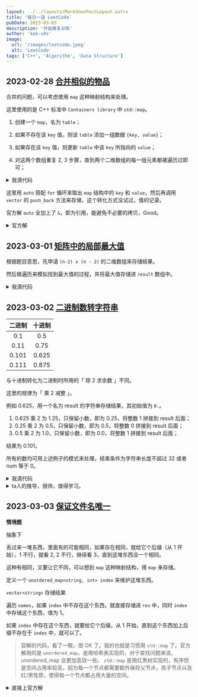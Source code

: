 ```yaml
---
layout: ../../layouts/MarkdownPostLayout.astro
title: '每日一道 LeetCode'
pubDate: 2023-03-03
description: '开始康复训练'
author: 'kok-s0s'
image:
  url: '/images/leetcode.jpeg'
  alt: 'LeetCode'
tags: ['C++', 'Algorithm', 'Data Structure']
---
```


## 2023-02-28 [合并相似的物品](https://leetcode.cn/problems/merge-similar-items/)

合并的问题，可以考虑使用 `map` 这种映射结构来处理。

这里使用的是 C++ 标准中 `Containers library` 中 `std::map`。

1. 创建一个 `map`，名为 `table`；

2. 如果不存在该 `key` 值，则该 `table` 添加一组数据 `{key, value}`；

3. 如果存在该 `key` 值，则更新 `table` 中该 `key` 所指向的 `value`；

4. 对这两个数组重复 2, 3 步骤，直到两个二维数组的每一组元素都被遍历过即可；

<details><summary>我滴代码</summary>

```cpp
class Solution {
public:
    vector<vector<int>> mergeSimilarItems(vector<vector<int>>& items1, vector<vector<int>>& items2) {
        map<int, int> table;

        for (auto e : items1) {
            table[e[0]] = e[1];
        }

        for (auto e : items2) {
            if (table.find(e[0]) != table.end()) {
                table[e[0]] = table.at(e[0]) + e[1];
            } else {
                table[e[0]] = e[1];
            }
        }

        vector<vector<int>> result;

        for (auto m : table) {
            cout << m.first << " " << m.second << endl;
            vector<int> temp;
            temp.push_back(m.first);
            temp.push_back(m.second);
            result.push_back(temp);
        }

        return result;
    }
};
```

</details>

这里用 `auto` 搭配 `for` 循环来取出 `map` 结构中的 `key` 和 `value`，然后再调用 `vector` 的 `push_back` 方法来存储，这个转化方式没试过，值的记录。

官方解 `auto` 全加上了 `&`，即为引用，能避免不必要的拷贝，Good。

<details><summary>官方解</summary>

```cpp
class Solution {
public:
    vector<vector<int>> mergeSimilarItems(vector<vector<int>>& items1, vector<vector<int>>& items2) {
        map<int, int> mp;
        for (auto &v : items1) {
            mp[v[0]] += v[1];
        }
        for (auto &v : items2) {
            mp[v[0]] += v[1];
        }

        vector<vector<int>> res;
        for (auto &[k, v] : mp) {
            res.push_back({k, v});
        }
        return res;
    }
};
```

</details>

## 2023-03-01 [矩阵中的局部最大值](https://leetcode.cn/problems/largest-local-values-in-a-matrix/)

根据题目意思，先申请 `(n-2) x (n - 2)` 的二维数组来存储结果。

然后做遍历来模拟找到最大值的过程，并将最大值存储进 `result` 数组中。

<details><summary>我滴代码</summary>

```cpp
class Solution {
public:
    vector<vector<int>> largestLocal(vector<vector<int>>& grid) {
        int n = grid.size();
        vector<vector<int>> result(n - 2, vector<int>(n - 2, 0));
        for (int i = 0; i < n - 2; ++i) {
            for (int j = 0; j < n -2; ++j) {
                for (int x = i; x < i + 3; ++x) {
                    for (int y = j; y < j + 3; y++) {
                        result[i][j] = max(result[i][j], grid[x][y]);
                    }
                }
            }
        }
        return result;
    }
};
```

</details>

## 2023-03-02 [二进制数转字符串](https://leetcode.cn/problems/bianry-number-to-string-lcci/)

| 二进制 | 十进制 |
| :----: | :----: |
|  0.1   |  0.5   |
|  0.11  |  0.75  |
| 0.101  | 0.625  |
| 0.111  | 0.875  |

与十进制转化为二进制时所用的「 除 2 求余数 」不同。

这里的规律为「 乘 2 减整 」。

例如 0.625，用一个名为 result 的字符串存储结果，其初始值为 `0.`。

1. 0.625 乘 2 为 1.25，只保留小数，即为 0.25，将整数 1 拼接到 result 后面；
2. 0.25 乘 2 为 0.5，只保留小数，即为 0.5，将整数 0 拼接到 result 后面；
3. 0.5 乘 2 为 1.0，只保留小数，即为 0.0，将整数 1 拼接到 result 后面；

结果为 0.101。

所有的数均可用上述例子的模式来处理，结束条件为字符串长度不超过 32 或者 num 等于 0。

<details><summary>我滴代码</summary>

```cpp
class Solution {
public:
    string printBin(double num) {
        string result = "0.";
        while (result.size() <= 32 && num != 0) {
            num *= 2;
            int digit = num;
            result.push_back(digit + '0');
            num -= digit;
        }
        return result.size() <= 32 ? result : "ERROR";
    }
};
```

</details>

<details><summary>ta人的推导，很帅，值得学习。</summary>

> [真棒的解法](https://leetcode.cn/problems/bianry-number-to-string-lcci/solution/zheng-ming-zhi-duo-xun-huan-6-ci-pythonj-b6sj/)

```cpp
class Solution {
public:
    string printBin(double num) {
        string bin = "0.";
        for (int i = 0; i < 6; ++i) { // 至多循环 6 次
            num *= 2;
            if (num < 1)
                bin += '0';
            else {
                bin += '1';
                if (--num == 0)
                    return bin;
            }
        }
        return "ERROR";
    }
};
```

</details>

## 2023-03-03 [保证文件名唯一](https://leetcode.cn/problems/making-file-names-unique/)

**情境题**

抽象下

丢过来一堆东西，里面有的可能相同，如果存在相同，就给它个后缀（从 1 开始），1 不行，就看 2, 2 不行，继续看 3，直到这堆东西没一个相同。

这种有相同，又要让它不同，可以想到 `map` 这种映射结构，用 `map` 来存储。

定义一个 `unordered_map<string, int> index` 来维护这堆东西。

`vector<string>` 存储结果

遍历 `names`，如果 `index` 中不存在这个东西，就直接存储进 `res` 中，同时 `index` 中存储这个东西，值为 1。

如果 `index` 中存在这个东西，就要给它个后缀，从 1 开始，直到这个东西加上后缀不存在于 `index` 中，就可以了。

> 官解的代码，看了一眼，很 OK 了。我的也就是习惯用 `std::map` 了。官方解用的是 `unordered_map`，是用哈希表实现的，对于查找问题来说，unordered_map 会更加高效一些。 `std::map` 是用红黑树实现的，有序但是空间占用率较高，因为每一个节点都需要额外保存父节点，孩子节点以及红/黑性质，使得每一个节点都占用大量的空间。

<details><summary>直接上官方解</summary>

```cpp
class Solution {
public:
    string addSuffix(string name, int k) {
        return name + "(" + to_string(k) + ")";
    }

    vector<string> getFolderNames(vector<string>& names) {
        unordered_map<string, int> index;
        vector<string> res;
        for (const auto &name : names) {
            if (!index.count(name)) {
                res.push_back(name);
                index[name] = 1;
            } else {
                int k = index[name];
                while (index.count(addSuffix(name, k))) {
                    k++;
                }
                res.push_back(addSuffix(name, k));
                index[name] = k + 1;
                index[addSuffix(name, k)] = 1;
            }
        }
        return res;
    }
};
```

</details>
